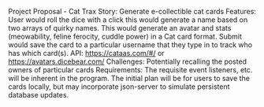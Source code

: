 Project Proposal - Cat Trax
Story: Generate e-collectible cat cards
Features: User would roll the dice with a click this would generate a name based on two arrays of quirky names. This would generate an avatar and stats (meowability, feline ferocity, cuddle power) in a Cat card format. Submit would save the card to a particular username that they type in to track who has which card(s).
API: https://cataas.com/#/ or https://avatars.dicebear.com/
Challenges: Potentially recalling the posted owners of particular cards
Requirements: The requisite event listeners, etc. will be inherent in the program. The initial plan will be for users to save the cards locally, but may incorporate json-server to simulate persistent database updates.